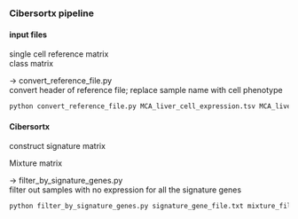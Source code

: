 ### Cibersortx pipeline

#### input files   
single cell reference matrix  
class matrix  
  
-> convert_reference_file.py  
	convert header of reference file; replace sample name with cell phenotype  
```python
python convert_reference_file.py MCA_liver_cell_expression.tsv MCA_liver_cell_class.tsv
```
#### Cibersortx  
construct signature matrix  

Mixture matrix  
  
-> filter_by_signature_genes.py  
	filter out samples with no expression for all the signature genes

```python
python filter_by_signature_genes.py signature_gene_file.txt mixture_file.tsv
```
